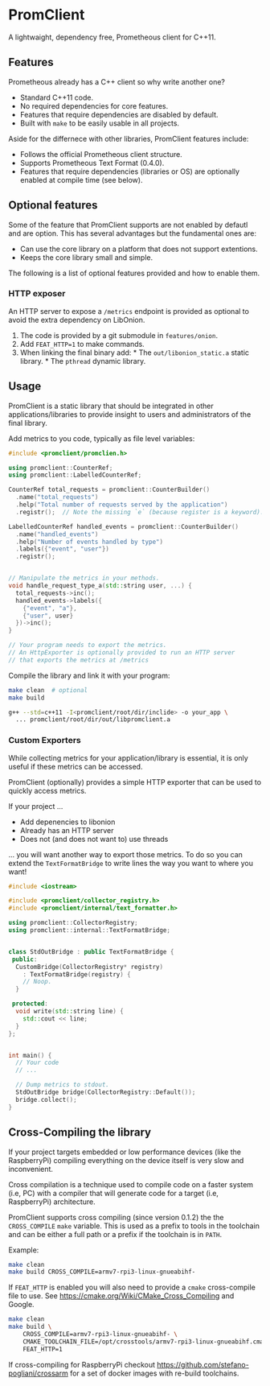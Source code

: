 PromClient
==========
A lightwaight, dependency free, Prometheous client for C++11.


Features
--------
Prometheous already has a C++ client so why write another one?

  * Standard C++11 code.
  * No required dependencies for core features.
  * Features that require dependencies are disabled by default.
  * Built with `make` to be easily usable in all projects.

Aside for the differnece with other libraries, PromClient features include:

  * Follows the official Prometheous client structure.
  * Supports Prometheous Text Format (0.4.0).
  * Features that require dependencies (libraries or OS) are
    optionally enabled at compile time (see below).


Optional features
-----------------
Some of the feature that PromClient supports are not enabled
by defautl and are option.
This has several advantages but the fundamental ones are:

  * Can use the core library on a platform that does not
    support extentions.
  * Keeps the core library small and simple.

The following is a list of optional features provided and how
to enable them.

### HTTP exposer
An HTTP server to expose a `/metrics` endpoint is provided
as optional to avoid the extra dependency on LibOnion.

  1. The code is provided by a git submodule in `features/onion`.
  2. Add `FEAT_HTTP=1` to make commands.
  3. When linking the final binary add:
    * The `out/libonion_static.a` static library.
    * The `pthread` dynamic library.


Usage
-----
PromClient is a static library that should be integrated in
other applications/libraries to provide insight to users and
administrators of the final library.

Add metrics to you code, typically as file level variables:
```c++
#include <promclient/promclien.h>

using promclient::CounterRef;
using promclient::LabelledCounterRef;

CounterRef total_requests = promclient::CounterBuilder()
  .name("total_requests")
  .help("Total number of requests served by the application")
  .registr();  // Note the missing `e` (because register is a keyword).

LabelledCounterRef handled_events = promclient::CounterBuilder()
  .name("handled_events")
  .help("Number of events handled by type")
  .labels({"event", "user"})
  .registr();


// Manipulate the metrics in your methods.
void handle_request_type_a(std::string user, ...) {
  total_requests->inc();
  handled_events->labels({
    {"event", "a"},
    {"user", user}
  })->inc();
}

// Your program needs to export the metrics.
// An HttpExporter is optionally provided to run an HTTP server
// that exports the metrics at /metrics
```

Compile the library and link it with your program:
```bash
make clean  # optional
make build

g++ --std=c++11 -I<promclient/root/dir/inclide> -o your_app \
  ... promclient/root/dir/out/libpromclient.a
```

### Custom Exporters
While collecting metrics for your application/library is
essential, it is only useful if these metrics can be accessed.

PromClient (optionally) provides a simple HTTP exporter that
can be used to quickly access metrics.

If your project ...

  * Add depenencies to libonion
  * Already has an HTTP server
  * Does not (and does not want to) use threads

... you will want another way to export those metrics.
To do so you can extend the `TextFormatBridge` to write lines
the way you want to where you want!

```c++
#include <iostream>

#include <promclient/collector_registry.h>
#include <promclient/internal/text_formatter.h>

using promclient::CollectorRegistry;
using promclient::internal::TextFormatBridge;


class StdOutBridge : public TextFormatBridge {
 public:
  CustomBridge(CollectorRegistry* registry)
    : TextFormatBridge(registry) {
    // Noop.
  }

 protected:
  void write(std::string line) {
    std::cout << line;
  }
};


int main() {
  // Your code
  // ...

  // Dump metrics to stdout.
  StdOutBridge bridge(CollectorRegistry::Default());
  bridge.collect();
}
```


Cross-Compiling the library
---------------------------
If your project targets embedded or low performance devices
(like the RaspberryPi) compiling everything on the device
itself is very slow and inconvenient.

Cross compilation is a technique used to compile code on a
faster system (i.e, PC) with a compiler that will generate
code for a target (i.e, RaspberryPi) architecture.

PromClient supports cross compiling (since version 0.1.2)
the the `CROSS_COMPILE` `make` variable.
This is used as a prefix to tools in the toolchain and can
be either a full path or a prefix if the toolchain is in `PATH`.

Example:
```bash
make clean
make build CROSS_COMPILE=armv7-rpi3-linux-gnueabihf-
```

If `FEAT_HTTP` is enabled you will also need to provide a
`cmake` cross-compile file to use.
See https://cmake.org/Wiki/CMake_Cross_Compiling and Google.

```bash
make clean
make build \
    CROSS_COMPILE=armv7-rpi3-linux-gnueabihf- \
    CMAKE_TOOLCHAIN_FILE=/opt/crosstools/armv7-rpi3-linux-gnueabihf.cmake \
    FEAT_HTTP=1
```

If cross-compiling for RaspberryPi checkout
https://github.com/stefano-pogliani/crossarm
for a set of docker images with re-build toolchains.
